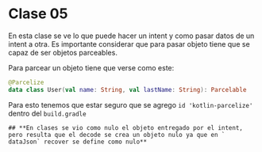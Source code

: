 # Clase 05

En esta clase se ve lo que puede hacer un intent y como pasar datos de un intent a otra. Es importante considerar que para pasar objeto tiene que se capaz de ser objetos parceables. 

Para parcear un objeto tiene que verse como este:

```kotlin
@Parcelize
data class User(val name: String, val lastName: String): Parcelable
```

Para esto tenemos que estar seguro que se agrego `id 'kotlin-parcelize'` dentro del `build.gradle` 

    ## **En clases se vio como nulo el objeto entregado por el intent, pero resulta que el decode se crea un objeto nulo ya que en ` dataJson` recover se define como nulo** 